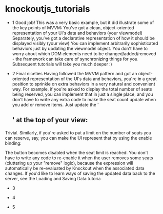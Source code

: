 # knockoutjs_tutorials
- 1
Good job!
This was a very basic example, but it did illustrate some of the key points of MVVM:
You've got a clean, object-oriented representation of your UI's data and behaviors (your viewmodel)
Separately, you've got a declarative representation of how it should be displayed visibly (your view)
You can implement arbitrarily sophisticated behaviors just by updating the viewmodel object. You don't have to worry about which DOM elements need to be changed/added/removed - the framework can take care of synchronizing things for you.
Subsequent tutorials will take you much deeper :)

- 2
Final niceties
Having followed the MVVM pattern and got an object-oriented representation of the UI's data and behaviors, you're in a great position to sprinkle on extra behaviors in a very natural and convenient way.
For example, if you're asked to display the total number of seats being reserved, you can implement that in just a single place, and you don't have to write any extra code to make the seat count update when you add or remove items. Just update the '<h2>' at the top of your view:

<!-- <h2>Your seat reservations (<span data-bind="text: seats().length"></span>)</h2> -->

Trivial.
Similarly, if you're asked to put a limit on the number of seats you can reserve, say, you can make the UI represent that by using the enable binding:

<!-- <button data-bind="click: addSeat, enable: seats().length < 5">Reserve another seat</button> -->

The button becomes disabled when the seat limit is reached. You don't have to write any code to re-enable it when the user removes some seats (cluttering up your "remove" logic), because the expression will automatically be re-evaluated by Knockout when the associated data changes.
If you'd like to learn ways of saving the updated data back to the server, see the Loading and Saving Data tutoria

- 3

- 4

- 5
